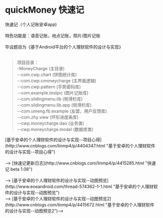 # quickMoney 快速记

快速记（个人记账安卓app)<br><br>
特色功能是：语音记账，地点记账，照片/图片记账<br><br>
毕设题目为《基于Android平台的个人理财软件的设计与实现》<br>
<br>

>项目目录：<br>
>-MoneyCharge (主目录)<br>
>--com.cwp.chart (饼图统计库)<br>
>--com.cwp.cmoneycharge (主界面逻辑)<br>
>--com.cwp.pattern (手势密码库)<br>
>--com.example.testpic (图片记账库)<br>
>--com.slidingmenu.lib (侧滑栏库)<br>
>--com.slidingmenu.lib.app (侧滑栏库)<br>
>--com.umeng.fb.example (友盟，用户反馈库)<br>
>--com.zhy.view (环形进度条库)<br>
>--cwp.moneycharge.dao (业务类)<br>
>--cwp.moneycharge.model (数据库类)<br>

<!--<br>-->
<!--> [基于安卓的个人理财软件的设计与实现--项目心得](http://www.cnblogs.com/linmp4/p/4404347.html "基于安卓的个人理财软件的设计与实现--项目心得")<br><br>-->
<!--> [快速记更新日志](http://www.cnblogs.com/linmp4/p/4415285.html "快速记 beta 1.08")<br><br>-->
<!-->[基于安卓的个人理财软件的设计与实现--动图预览](http://www.eoeandroid.com/thread-574362-1-1.html "基于安卓的个人理财软件的设计与实现--动图预览")<br>-->
<!-->[基于安卓的个人理财软件的设计与实现--动图预览2](http://www.cnblogs.com/linmp4/p/4415672.html "基于安卓的个人理财软件的设计与实现--动图预览2")-->
<!--<br>-->

<!--<br>-->
<!--图片预览：<br>-->
<!--<img src="http://images.cnitblog.com/blog2015/742046/201504/102113330559472.png" alt="" width="306" height="544" />-->
<!--<img src="http://images.cnitblog.com/blog2015/742046/201504/102114008053195.png" alt="" width="305" height="542" />-->
<!--<img src="http://images.cnitblog.com/blog2015/742046/201504/102114244305877.png" alt="" width="305" height="542" />-->
<!--<img src="http://images.cnitblog.com/blog2015/742046/201504/102114438996763.png" alt="" width="306" height="544" />-->